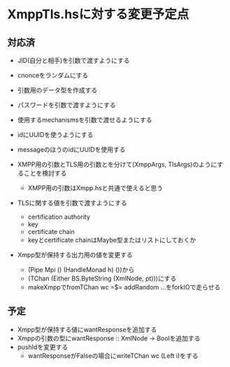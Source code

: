 XmppTls.hsに対する変更予定点
============================

対応済
------

* JID(自分と相手)を引数で渡すようにする
* cnonceをランダムにする
* 引数用のデータ型を作成する
* パスワードを引数で渡すようにする
* 使用するmechanismsを引数で渡せるようにする
* idにUUIDを使うようにする
* messageのほうのidにUUIDを使用する
* XMPP用の引数とTLS用の引数とを分けて(XmppArgs, TlsArgs)のようにすることを検討する
	- XMPP用の引数はXmpp.hsと共通で使えると思う
* TLSに関する値を引数で渡すようにする
	- certification authority
	- key
	- certificate chain
	- keyとcertificate chainはMaybe型またはリストにしておくか

* Xmpp型が保持する出力用の値を変更する
	+ (Pipe Mpi () (HandleMonad h) ())から
	+ (TChan (Either BS.ByteString (XmlNode, pt)))にする
	+ makeXmppでfromTChan wc =$= addRandom ...をforkIOで走らせる

予定
----
* Xmpp型が保持する値にwantResponseを追加する
* Xmppの引数の型にwantResponse :: XmlNode -> Boolを追加する
* pushIdを変更する
	+ wantResponseがFalseの場合にwriteTChan wc (Left i)をする
